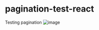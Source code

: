 # pagination-test-react
Testing pagination
![image](https://user-images.githubusercontent.com/82138027/227553983-c56b9474-e213-4274-bce8-08200a1481f2.png)
